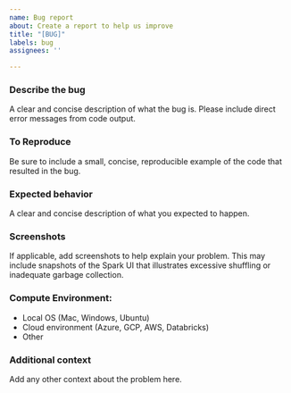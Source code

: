 ```yaml
---
name: Bug report
about: Create a report to help us improve
title: "[BUG]"
labels: bug
assignees: ''

---
```


### Describe the bug

A clear and concise description of what the bug is. Please include direct error messages from code output.

### To Reproduce

Be sure to include a small, concise, reproducible example of the code that resulted in the bug.

### Expected behavior

A clear and concise description of what you expected to happen.

### Screenshots

If applicable, add screenshots to help explain your problem. This may include snapshots of the Spark UI that illustrates excessive shuffling or inadequate garbage collection.

### Compute Environment:

- Local OS (Mac, Windows, Ubuntu)
- Cloud environment (Azure, GCP, AWS, Databricks)
- Other

### Additional context

Add any other context about the problem here.
